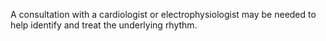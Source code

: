 A consultation with a cardiologist or electrophysiologist may be needed to help identify and treat the underlying rhythm.